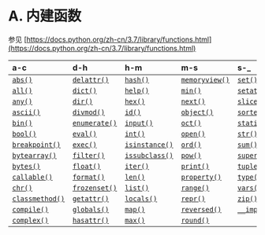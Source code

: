 # A. 内建函数

参见 [https://docs.python.org/zh-cn/3.7/library/functions.html](https://docs.python.org/zh-cn/3.7/library/functions.html)

|a-c | d-h |h-m | m-s | s-_ |
| :--- | :--- | :--- | :--- | :--- |
| [`abs()`](https://docs.python.org/zh-cn/3.7/library/functions.html#abs) | [`delattr()`](https://docs.python.org/zh-cn/3.7/library/functions.html#delattr) | [`hash()`](https://docs.python.org/zh-cn/3.7/library/functions.html#hash) | [`memoryview()`](https://docs.python.org/zh-cn/3.7/library/functions.html#func-memoryview) | [`set()`](https://docs.python.org/zh-cn/3.7/library/functions.html#func-set) |
| [`all()`](https://docs.python.org/zh-cn/3.7/library/functions.html#all) | [`dict()`](https://docs.python.org/zh-cn/3.7/library/functions.html#func-dict) | [`help()`](https://docs.python.org/zh-cn/3.7/library/functions.html#help) | [`min()`](https://docs.python.org/zh-cn/3.7/library/functions.html#min) | [`setattr()`](https://docs.python.org/zh-cn/3.7/library/functions.html#setattr) |
| [`any()`](https://docs.python.org/zh-cn/3.7/library/functions.html#any) | [`dir()`](https://docs.python.org/zh-cn/3.7/library/functions.html#dir) | [`hex()`](https://docs.python.org/zh-cn/3.7/library/functions.html#hex) | [`next()`](https://docs.python.org/zh-cn/3.7/library/functions.html#next) | [`slice()`](https://docs.python.org/zh-cn/3.7/library/functions.html#slice) |
| [`ascii()`](https://docs.python.org/zh-cn/3.7/library/functions.html#ascii) | [`divmod()`](https://docs.python.org/zh-cn/3.7/library/functions.html#divmod) | [`id()`](https://docs.python.org/zh-cn/3.7/library/functions.html#id) | [`object()`](https://docs.python.org/zh-cn/3.7/library/functions.html#object) | [`sorted()`](https://docs.python.org/zh-cn/3.7/library/functions.html#sorted) |
| [`bin()`](https://docs.python.org/zh-cn/3.7/library/functions.html#bin) | [`enumerate()`](https://docs.python.org/zh-cn/3.7/library/functions.html#enumerate) | [`input()`](https://docs.python.org/zh-cn/3.7/library/functions.html#input) | [`oct()`](https://docs.python.org/zh-cn/3.7/library/functions.html#oct) | [`staticmethod()`](https://docs.python.org/zh-cn/3.7/library/functions.html#staticmethod) |
| [`bool()`](https://docs.python.org/zh-cn/3.7/library/functions.html#bool) | [`eval()`](https://docs.python.org/zh-cn/3.7/library/functions.html#eval) | [`int()`](https://docs.python.org/zh-cn/3.7/library/functions.html#int) | [`open()`](https://docs.python.org/zh-cn/3.7/library/functions.html#open) | [`str()`](https://docs.python.org/zh-cn/3.7/library/functions.html#func-str) |
| [`breakpoint()`](https://docs.python.org/zh-cn/3.7/library/functions.html#breakpoint) | [`exec()`](https://docs.python.org/zh-cn/3.7/library/functions.html#exec) | [`isinstance()`](https://docs.python.org/zh-cn/3.7/library/functions.html#isinstance) | [`ord()`](https://docs.python.org/zh-cn/3.7/library/functions.html#ord) | [`sum()`](https://docs.python.org/zh-cn/3.7/library/functions.html#sum) |
| [`bytearray()`](https://docs.python.org/zh-cn/3.7/library/functions.html#func-bytearray) | [`filter()`](https://docs.python.org/zh-cn/3.7/library/functions.html#filter) | [`issubclass()`](https://docs.python.org/zh-cn/3.7/library/functions.html#issubclass) | [`pow()`](https://docs.python.org/zh-cn/3.7/library/functions.html#pow) | [`super()`](https://docs.python.org/zh-cn/3.7/library/functions.html#super) |
| [`bytes()`](https://docs.python.org/zh-cn/3.7/library/functions.html#func-bytes) | [`float()`](https://docs.python.org/zh-cn/3.7/library/functions.html#float) | [`iter()`](https://docs.python.org/zh-cn/3.7/library/functions.html#iter) | [`print()`](https://docs.python.org/zh-cn/3.7/library/functions.html#print) | [`tuple()`](https://docs.python.org/zh-cn/3.7/library/functions.html#func-tuple) |
| [`callable()`](https://docs.python.org/zh-cn/3.7/library/functions.html#callable) | [`format()`](https://docs.python.org/zh-cn/3.7/library/functions.html#format) | [`len()`](https://docs.python.org/zh-cn/3.7/library/functions.html#len) | [`property()`](https://docs.python.org/zh-cn/3.7/library/functions.html#property) | [`type()`](https://docs.python.org/zh-cn/3.7/library/functions.html#type) |
| [`chr()`](https://docs.python.org/zh-cn/3.7/library/functions.html#chr) | [`frozenset()`](https://docs.python.org/zh-cn/3.7/library/functions.html#func-frozenset) | [`list()`](https://docs.python.org/zh-cn/3.7/library/functions.html#func-list) | [`range()`](https://docs.python.org/zh-cn/3.7/library/functions.html#func-range) | [`vars()`](https://docs.python.org/zh-cn/3.7/library/functions.html#vars) |
| [`classmethod()`](https://docs.python.org/zh-cn/3.7/library/functions.html#classmethod) | [`getattr()`](https://docs.python.org/zh-cn/3.7/library/functions.html#getattr) | [`locals()`](https://docs.python.org/zh-cn/3.7/library/functions.html#locals) | [`repr()`](https://docs.python.org/zh-cn/3.7/library/functions.html#repr) | [`zip()`](https://docs.python.org/zh-cn/3.7/library/functions.html#zip) |
| [`compile()`](https://docs.python.org/zh-cn/3.7/library/functions.html#compile) | [`globals()`](https://docs.python.org/zh-cn/3.7/library/functions.html#globals) | [`map()`](https://docs.python.org/zh-cn/3.7/library/functions.html#map) | [`reversed()`](https://docs.python.org/zh-cn/3.7/library/functions.html#reversed) | [`__import__()`](https://docs.python.org/zh-cn/3.7/library/functions.html#__import__) |
| [`complex()`](https://docs.python.org/zh-cn/3.7/library/functions.html#complex) | [`hasattr()`](https://docs.python.org/zh-cn/3.7/library/functions.html#hasattr) | [`max()`](https://docs.python.org/zh-cn/3.7/library/functions.html#max) | [`round()`](https://docs.python.org/zh-cn/3.7/library/functions.html#round) |  |




